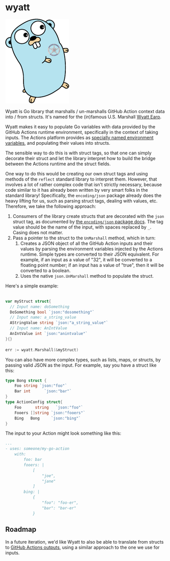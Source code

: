 # wyatt

![](doc/img/gophermarshall_small.png)

Wyatt is Go library that marshalls / un-marshalls GitHub Action context data into / from structs. It's named for
the (in)famous U.S. Marshall [Wyatt
Earp](https://history.howstuffworks.com/historical-figures/wyatt-earp.htm).

Wyatt makes it easy to populate Go variables with data provided by the GitHub
Actions runtime environment, specifically in the context of taking inputs. The Actions platform
provides as [specially named environment
variables](https://docs.github.com/en/actions/creating-actions/metadata-syntax-for-github-actions#example-specifying-inputs),
and populating their values into structs.

The sensible way to do this is with struct tags, so that one can simply decorate their struct and
let the library interpret how to build the bridge between the Actions runtime and the struct fields.

One way to do this would be creating our own struct tags and using methods of the `reflect` standard
library to interpret them. However, that involves a lot of rather complex code that isn't strictly
necessary, because code similar to it has already been written by very smart folks in the standard
library! Specifically, the `encoding/json` package already does the heavy lifting for us, such as
parsing struct tags, dealing with values, etc. Therefore, we take the following approach:

1. Consumers of the library create structs that are decorated with the `json` struct tag, as
documented by [the `encoding/json` package docs](https://pkg.go.dev/encoding/json#Marshal). The
tag value should be the name of the input, with spaces replaced by `_`. Casing does not matter.
2. Pass a pointer to the struct to the `UnMarshall` method, which in turn:
	1. Creates a JSON object of all the GitHub Action inputs and their values by parsing the environment
	variables injected by the Actions runtime. Simple types are converted to their JSON equivalent. For
	example, if an input as a value of "32", it will be converted to a floating point number; if an
	input has a value of "true", then it will be converted to a boolean.
	2. Uses the native `json.UnMarshall` method to populate the struct.

Here's a simple example:
```go

var myStruct struct{
  // Input name: doSomething
  DoSomething bool `json:"dosomething"`
  // Input name: a_string_value
  AStringValue string `json:"a_string_value"`
  // Input name: AnIntValue
  AnIntValue int `json:"anintvalue"`
}{}

err := wyatt.Marshall(&myStruct)
```

You can also have more complex types, such as lists, maps, or structs, by passing valid JSON
as the input. For example, say you have a struct like this:

```go
type Bong struct {
	Foo string `json:"foo"`
	Bar int		 `json:"bar"`
}
type ActionConfig struct{
	Foo  	 string   `json:"foo"`
	Fooers []string `json:"fooers"`
	Bing   Bong     `json:"bing"`
}
```

The input to your Action might look something like this:
```yaml
...
- uses: someone/my-go-action
	with:
		foo: bar
		fooers: |
			[
				"joe",
				"jane"
			]
		bing: |
			{
				"foo": "foo-er",
				"bar": "bar-er"
			}
```

## Roadmap

In a future iteration, we'd like Wyatt to also be able to translate from structs to [GitHub Actions
outputs](https://docs.github.com/en/actions/creating-actions/metadata-syntax-for-github-actions#outputs-for-docker-container-and-javascript-actions),
using a similar approach to the one we use for inputs.
